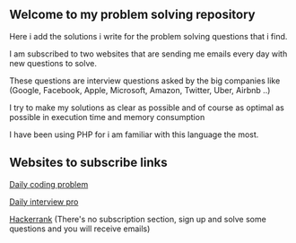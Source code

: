 ## Welcome to my problem solving repository

Here i add the solutions i write for the problem solving questions that i find.

I am subscribed to two websites that are sending me emails every day with new questions to solve.

These questions are interview questions asked by the big companies like (Google, Facebook, Apple, Microsoft, Amazon, Twitter, Uber, Airbnb ..)

I try to make my solutions as clear as possible and of course as optimal as possible in execution time and memory consumption

I have been using PHP for i am familiar with this language the most.

## Websites to subscribe links

[Daily coding problem](https://www.dailycodingproblem.com/)

[Daily interview pro](https://www.techseries.dev/daily)

[Hackerrank](https://www.hackerrank.com/) (There's no subscription section, sign up and solve some questions and you will receive emails)